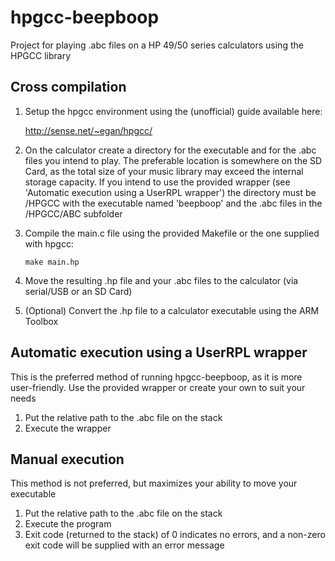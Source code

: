 # hpgcc-beepboop
Project for playing .abc files on a HP 49/50 series calculators using the HPGCC library

## Cross compilation
1. Setup the hpgcc environment using the (unofficial) guide available here: 
   
    http://sense.net/~egan/hpgcc/
2. On the calculator create a directory for the executable and for the .abc files you intend to play. The preferable location is somewhere on the SD Card, as the total size of your music library may exceed the internal storage capacity. If you intend to use the provided wrapper (see 'Automatic execution using a UserRPL wrapper') the directory must be /HPGCC with the executable named 'beepboop' and the .abc files in the /HPGCC/ABC subfolder
3. Compile the main.c file using the provided Makefile or the one supplied with hpgcc:
   
    `make main.hp`
4. Move the resulting .hp file and your .abc files to the calculator (via serial/USB or an SD Card)
5. (Optional) Convert the .hp file to a calculator executable using the ARM Toolbox

## Automatic execution using a UserRPL wrapper
This is the preferred method of running hpgcc-beepboop, as it is more user-friendly. Use the provided wrapper or create your own to suit your needs
1. Put the relative path to the .abc file on the stack
2. Execute the wrapper

## Manual execution
This method is not preferred, but maximizes your ability to move your executable
1. Put the relative path to the .abc file on the stack
2. Execute the program
3. Exit code (returned to the stack) of 0 indicates no errors, and a non-zero exit code will be supplied with an error message
